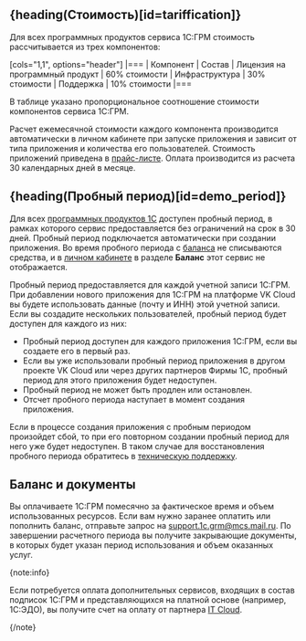 ## {heading(Стоимость)[id=tariffication]}

Для всех программных продуктов сервиса 1С:ГРМ стоимость рассчитывается из трех компонентов:

[cols="1,1", options="header"]
|===
| Компонент
| Состав
| Лицензия на программный продукт
| 60% стоимости
| Инфраструктура
| 30% стоимости
| Поддержка
| 10% стоимости
|===

В таблице указано пропорциональное соотношение стоимости компонентов сервиса 1С:ГРМ.

Расчет ежемесячной стоимости каждого компонента производится автоматически в личном кабинете при запуске приложения и зависит от типа приложения и количества его пользователей. Стоимость приложений приведена в [прайс-листе](https://cloud.vk.com/pricelist/#grm). Оплата производится из расчета 30 календарных дней в месяце.

## {heading(Пробный период)[id=demo_period]}

Для всех [программных продуктов 1С](/ru/applications-and-services/1cgrm/about#description) доступен пробный период, в рамках которого сервис предоставляется без ограничений на срок в 30 дней. Пробный период подключается автоматически при создании приложения. Во время пробного периода с [баланса](https://cloud.vk.com/docs/ru/intro/billing/concepts/balance) не списываются средства, и в [личном кабинете](https://msk.cloud.vk.com/app/services/billing) в разделе **Баланс** этот сервис не отображается.

Пробный период предоставляется для каждой учетной записи 1С:ГРМ. При добавлении нового приложения для 1С:ГРМ на платформе VK Cloud вы будете использовать данные (почту и ИНН) этой учетной записи. Если вы создадите нескольких пользователей, пробный период будет доступен для каждого из них: 

- Пробный период доступен для каждого приложения 1С:ГРМ, если вы создаете его в первый раз.
- Если вы уже использовали пробный период приложения в другом проекте VK Cloud или через других партнеров Фирмы 1С, пробный период для этого приложения будет недоступен.
- Пробный период не может быть продлен или остановлен. 
- Отсчет пробного периода наступает в момент создания приложения.

Если в процессе создания приложения с пробным периодом произойдет сбой, то при его повторном создании пробный период для него уже будет недоступен. В таком случае для восстановления пробного периода обратитесь в [техническую поддержку](/ru/applications-and-services/1cgrm/about#support).

## Баланс и документы

Вы оплачиваете 1С:ГРМ помесячно за фактическое время и объем использованных ресурсов. Если вам нужно заранее оплатить или пополнить баланс, отправьте запрос на [support.1c.grm@mcs.mail.ru](mailto:support.1c.grm@mcs.mail.ru). По завершении расчетного периода вы получите закрывающие документы, в которых будет указан период использования и объем оказанных услуг.

{note:info}

Если потребуется оплата дополнительных сервисов, входящих в состав подписок 1С:ГРМ и представляющихся на платной основе (например, 1С:ЭДО), вы получите счет на оплату от партнера [IT Cloud](https://itcloud.pro).

{/note}